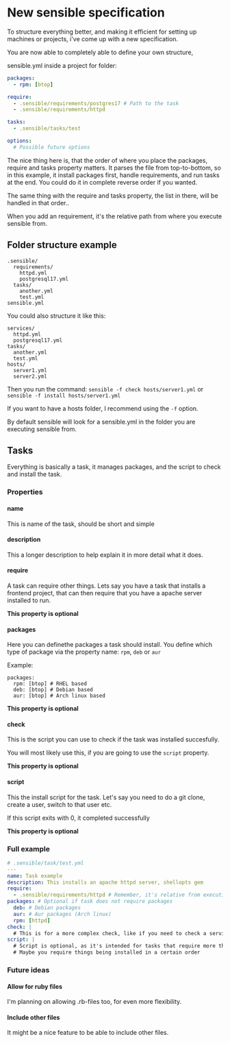 # New sensible specification

To structure everything better, and making it efficient for setting up machines or projects, i've come up with a new specification.

You are now able to completely able to define your own structure,

sensible.yml inside a project for folder:

```yaml
packages:
  - rpm: [btop]

require: 
  - .sensible/requirements/postgres17 # Path to the task
  - .sensible/requirements/httpd

tasks:
  - .sensible/tasks/test

options: 
  # Possible future options
```

The nice thing here is, that the order of where you place the packages, require and tasks property matters. It parses the file from top-to-bottom, so in this example, it install packages first, handle requirements, and run tasks at the end. You could do it in complete reverse order if you wanted.

The same thing with the require and tasks property, the list in there, will be handled in that order..

When you add an requirement, it's the relative path from where you execute sensible from.

## Folder structure example

```
.sensible/
  requirements/
    httpd.yml
    postgresql17.yml
  tasks/
    another.yml
    test.yml
sensible.yml
```

You could also structure it like this:

```
services/
  httpd.yml
  postgresql17.yml
tasks/
  another.yml
  test.yml
hosts/
  server1.yml
  server2.yml
```

Then you run the command: `sensible -f check hosts/server1.yml` or `sensible -f install hosts/server1.yml`

If you want to have a hosts folder, I recommend using the `-f` option.

By default sensible will look for a sensible.yml in the folder you are executing sensible from.

## Tasks
Everything is basically a task, it manages packages, and the script to check and install the task.

### Properties

#### name
This is name of the task, should be short and simple

#### description
This a longer description to help explain it in more detail what it does.

#### require
A task can require other things. Lets say you have a task that installs a frontend project, that can then require that you have a apache server installed to run. 

**This property is optional**

#### packages
Here you can definethe packages a task should install. You define which type of package via the property name: `rpm`, `deb` or `aur`

Example:

```
packages:
  rpm: [btop] # RHEL based
  deb: [btop] # Debian based
  aur: [btop] # Arch linux based
```

**This property is optional**

#### check
This is the script you can use to check if the task was installed succesfully.

You will most likely use this, if you are going to use the `script` property.

**This property is optional**

#### script
This the install script for the task. Let's say you need to do a git clone, create a user, switch to that user etc.

If this script exits with 0, it completed successfully

**This property is optional**


### Full example

```yaml
# .sensible/task/test.yml
---
name: Task example
description: This installs an apache httpd server, shellopts gem
require:
  - .sensible/requirements/httpd # Remember, it's relative from execution path
packages: # Optional if task does not require packages
  deb: # Debian packages
  aur: # Aur packages (Arch linux)
  rpm: [httpd]
check: |
  # This is for a more complex check, like if you need to check a service is running, files exist, etc... 
script: |
  # Script is optional, as it's intended for tasks that require more than just installing various packages.
  # Maybe you require things being installed in a certain order
```







### Future ideas

#### Allow for ruby files
I'm planning on allowing .rb-files too, for even more flexibility.

#### Include other files
It might be a nice feature to be able to include other files.
